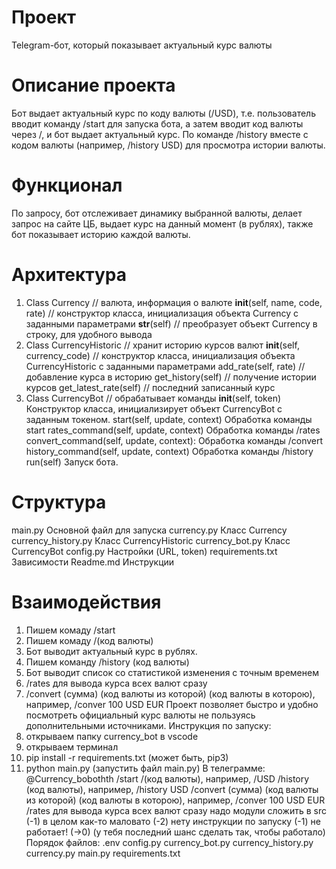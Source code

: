 # Проект
 Telegram-бот, который показывает актуальный курс валюты
# Описание проекта
 Бот выдает актуальный курс по коду валюты (/USD), т.е. пользователь вводит команду /start для запуска бота, а затем вводит код валюты через /, и бот выдает актуальный курс. По команде /history вместе с кодом валюты (например, /history USD) для просмотра истории валюты.
# Функционал
 По запросу, бот отслеживает динамику выбранной валюты, делает запрос на сайте ЦБ, выдает курс на данный момент (в рублях), также бот показывает историю каждой валюты.

# Архитектура
1) Class Currency // валюта, информация о валюте
__init__(self, name, code, rate)   // конструктор класса, инициализация объекта Currency с заданными параметрами
__str__(self) // преобразует объект Currency в строку, для удобного вывода
2) Class CurrencyHistoric // хранит историю курсов валют
__init__(self, currency_code) // конструктор класса, инициализация объекта CurrencyHistoric с заданными параметрами
add_rate(self, rate) // добавление курса в историю
get_history(self) // получение истории курсов
get_latest_rate(self) // последний записанный курс
3) Class CurrencyBot // обрабатывает команды
__init__(self, token) Конструктор класса, инициализирует объект CurrencyBot с заданным токеном.
start(self, update, context) Обработка команды start
rates_command(self, update, context) Обработка команды /rates
convert_command(self, update, context): Обработка команды /convert
history_command(self, update, context) Обработка команды /history
run(self) Запуск бота.
# Структура
main.py Основной файл для запуска
currency.py Класс Currency
currency_history.py Класс CurrencyHistoric
currency_bot.py Класс CurrencyBot
config.py Настройки (URL, token)
requirements.txt Зависимости
Readme.md Инструкции
# Взаимодействия
1) Пишем комаду /start
2) Пишем комаду /(код валюты)
3) Бот выводит актуальный курс в рублях.
4) Пишем команду /history (код валюты)
5) Бот выводит список со статистикой изменения с точным временем
6) /rates для вывода курса всех валют сразу
7) /convert (сумма) (код валюты из которой) (код валюты в которою), например, /conver 100 USD EUR
Проект позволяет быстро и удобно посмотреть официальный курс валюты не пользуясь дополнительными источниками.
Инструкция по запуску:
1) открываем папку currency_bot в vscode
2) открываем терминал
3) pip install -r requirements.txt (может быть, pip3)
4) python main.py (запустить файл main.py)
В телеграмме:
@Currency_bobothth
/start
/(код валюты), например, /USD
/history (код валюты), например, /history USD
/convert (сумма) (код валюты из которой) (код валюты в которою), например, /conver 100 USD EUR
/rates для вывода курса всех валют сразу
надо модули сложить в src (-1)
в целом как-то маловато (-2)
нету инструкции по запуску (-1)
не работает! (->0) (у тебя последний шанс сделать так, чтобы работало)
Порядок файлов:
.env
config.py
currency_bot.py
currency_history.py
currency.py
main.py
requirements.txt
